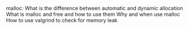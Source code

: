 malloc: What is the difference between automatic and dynamic allocation
What is malloc and free and how to use them
Why and when use malloc
How to use valgrind to check for memory leak
